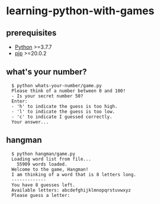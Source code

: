 # learning-python-with-games

## prerequisites
- [Python](https://www.python.org/) >=3.7.7
- [pip](https://pypi.org/project/pip/) >=20.0.2

## what's your number?
```
  $ python whats-your-number/game.py
  Please think of a number between 0 and 100!
  - Is your secret number 50?
  Enter:
  - 'h' to indicate the guess is too high. 
  - 'l' to indicate the guess is too low. 
  - 'c' to indicate I guessed correctly.
  Your answer...
```

## hangman
```
  $ python hangman/game.py 
  Loading word list from file...
    55909 words loaded.
  Welcome to the game, Hangman!
  I am thinking of a word that is 8 letters long.
  -------------
  You have 8 guesses left.
  Available letters: abcdefghijklmnopqrstuvwxyz
  Please guess a letter: 
```
